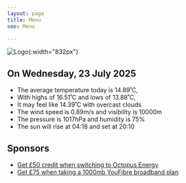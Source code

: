 ```yaml
---
layout: page
title: Menu
seo: Menu

---
```


![Logo](/images/logo.jpg){:width="832px"}

<!-- weather_marker starts -->
## On Wednesday, 23 July 2025

- The average temperature today is 14.89˚C,
- With highs of 16.51˚C and lows of 13.88˚C,
- It may feel like 14.39˚C with overcast clouds
- The wind speed is 0.89m/s and visibility is 10000m
- The pressure is 1017hPa and humidity is 75%
- The sun will rise at 04:18 and set at 20:10

<!-- weather_marker ends -->

## Sponsors

- [Get £50 credit when switching to Octopus Energy](https://bit.ly/3oD1nnS)
- [Get £75 when taking a 1000mb YouFibre broadband plan](https://aklam.io/91zWhU?)
